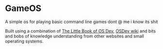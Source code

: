 # GameOS

A simple os for playing basic command line games dont @ me i know its shit

Built using a combination of [The Little Book of OS Dev](littleosbook.github.io), [OSDev wiki](wiki.osdev.org) and bits and bobs of knowledge understanding from other websites and small operating systems.